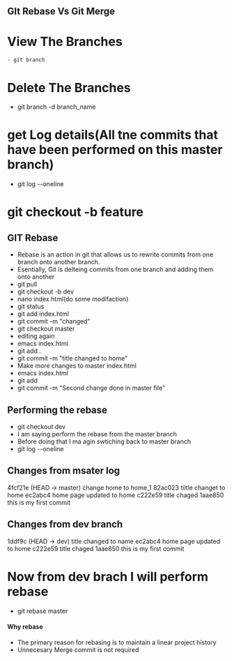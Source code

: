 ## GIt Rebase Vs Git Merge 
# View The Branches 
    - git branch
# Delete The Branches
   - git branch -d branch_name
# get Log details(All tne commits that have been performed on this master branch)
 - git log --oneline
# git checkout -b feature

## GIT Rebase
- Rebase is an action in git that allows us to rewrite commits from one branch onto another branch.
- Esentially, Git is delteing commits from one branch and adding them onto another
- git pull
- git checkout -b dev
- nano index.html(do some modifaction)
- git status
- git add index.html
- git commit -m "changed"
- git checkout master
- editing again 
- emacs index.html
- git add .
- git commit -m "title changed to home"
- Make more changes to master index.html
- emacs index.html
- git add
- git commit -m "Second change done in master file"
## Performing the rebase
- git checkout dev
- I am saying perform the rebase from the master branch
- Before doing that I ma agin swtiching back to master branch
- git log --oneline
## Changes from msater log

4fcf21e (HEAD -> master) change home to home_1
82ac023 tiltle changet to home
ec2abc4 home page updated to home
c222e59 title chaged
1aae850 this is my first commit

## Changes from dev branch

1ddf9c (HEAD -> dev) title changed to name
ec2abc4 home page updated to home
c222e59 title chaged
1aae850 this is my first commit

# Now from dev brach I will perform rebase
 - git rebase master

 #### Why rebase
  - The primary reason for rebasing is to maintain a linear project history
 - Unnecesary Merge commit is not required






